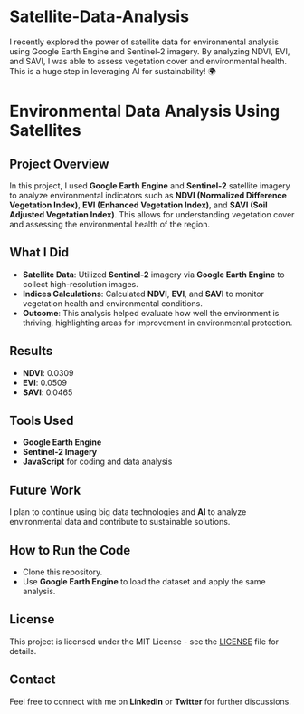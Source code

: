# Satellite-Data-Analysis
I recently explored the power of satellite data for environmental analysis using Google Earth Engine and Sentinel-2 imagery. By analyzing NDVI, EVI, and SAVI, I was able to assess vegetation cover and environmental health. This is a huge step in leveraging AI for sustainability! 🌍

# Environmental Data Analysis Using Satellites

## Project Overview
In this project, I used **Google Earth Engine** and **Sentinel-2** satellite imagery to analyze environmental indicators such as **NDVI (Normalized Difference Vegetation Index)**, **EVI (Enhanced Vegetation Index)**, and **SAVI (Soil Adjusted Vegetation Index)**. This allows for understanding vegetation cover and assessing the environmental health of the region.

## What I Did
- **Satellite Data**: Utilized **Sentinel-2** imagery via **Google Earth Engine** to collect high-resolution images.
- **Indices Calculations**: Calculated **NDVI**, **EVI**, and **SAVI** to monitor vegetation health and environmental conditions.
- **Outcome**: This analysis helped evaluate how well the environment is thriving, highlighting areas for improvement in environmental protection.

## Results
- **NDVI**: 0.0309
- **EVI**: 0.0509
- **SAVI**: 0.0465

## Tools Used
- **Google Earth Engine**
- **Sentinel-2 Imagery**
- **JavaScript** for coding and data analysis

## Future Work
I plan to continue using big data technologies and **AI** to analyze environmental data and contribute to sustainable solutions.

## How to Run the Code
- Clone this repository.
- Use **Google Earth Engine** to load the dataset and apply the same analysis.

## License
This project is licensed under the MIT License - see the [LICENSE](LICENSE) file for details.

## Contact
Feel free to connect with me on **LinkedIn** or **Twitter** for further discussions.
